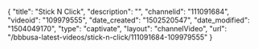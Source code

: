 {
    "title": "Stick N Click",
    "description": "",
    "channelid": "111091684",
    "videoid": "109979555",
    "date_created": "1502520547",
    "date_modified": "1504049170",
    "type": "captivate",
    "layout": "channelVideo",
    "url": "\/bbbusa-latest-videos\/stick-n-click\/111091684-109979555"
}
